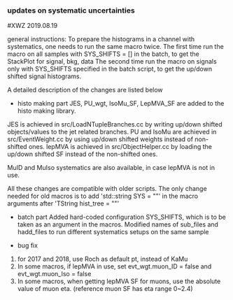 ### updates on systematic uncertainties
#XWZ 2019.08.19

general instructions:
To prepare the histograms in a channel with systematics, one needs to run the same macro twice.
The first time run the macro on all samples with SYS_SHIFTS = [] in the batch, to get the StackPlot for signal, bkg, data
The second time run the macro on signals only with SYS_SHIFTS specified in the batch script, to get the up/down shifted signal histograms.

A detailed description of the changes are listed below

- histo making part 
JES, PU_wgt, IsoMu_SF, LepMVA_SF are added to the histo making library.

JES is achieved in src/LoadNTupleBranches.cc by writing up/down shifted objects/values to the jet related branches.
PU and IsoMu are achieved in src/EventWeight.cc by using up/down shifted weights instead of non-shifted ones.
lepMVA is achieved in src/ObjectHelper.cc by loading the up/down shifted SF instead of the non-shifted ones.

MuID and MuIso systematics are also available, in case lepMVA is not in use.

All these changes are compatible with older scripts. The only change needed for old macros is to add 'std::string SYS = ""' in the macro arguments after 'TString hist_tree = ""'


- batch part
Added hard-coded configuration SYS_SHIFTS, which is to be taken as an argument in the macros.
Modified names of sub_files and hadd_files to run different systematics setups on the same sample


- bug fix
1. for 2017 and 2018, use Roch as default pt, instead of KaMu
2. In some macros, if lepMVA in use, set evt_wgt.muon_ID  = false  and  evt_wgt.muon_Iso = false
3. In some macros, when getting lepMVA SF for muons, use the absolute value of muon eta. (reference muon SF has eta range 0~2.4)
